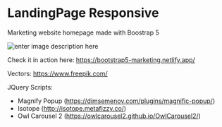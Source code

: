 # LandingPage Responsive
Marketing website homepage made with Boostrap 5 

![enter image description here](https://i.ibb.co/qxdrxS0/lp.png)

Check it in action here: https://bootstrap5-marketing.netlify.app/

Vectors: https://www.freepik.com/

JQuery Scripts:
- Magnify Popup (https://dimsemenov.com/plugins/magnific-popup/)
- Isotope (http://isotope.metafizzy.co/)
- Owl Carousel 2 (https://owlcarousel2.github.io/OwlCarousel2/)
